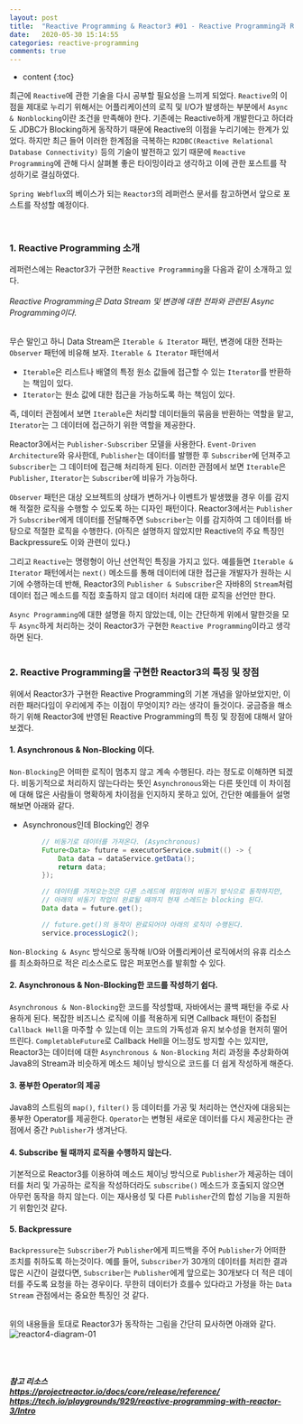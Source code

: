 ```yaml
---
layout: post
title:  "Reactive Programming & Reactor3 #01 - Reactive Programming과 Reactor3 소개"
date:   2020-05-30 15:14:55
categories: reactive-programming
comments: true
---
```

* content
{:toc}

최근에 `Reactive`에 관한 기술을 다시 공부할 필요성을 느끼게 되었다. `Reactive`의 이점을 제대로 누리기 위해서는 어플리케이션의 로직 및 I/O가 발생하는 부분에서 `Async & Nonblocking`이란 조건을 만족해야 한다. 기존에는 Reactive하게 개발한다고 하더라도 JDBC가 Blocking하게 동작하기 때문에 Reactive의 이점을 누리기에는 한계가 있었다.
하지만 최근 들어 이러한 한계점을 극복하는 `R2DBC(Reactive Relational Database Connectivity)` 등의 기술이 발전하고 있기 때문에 `Reactive Programming`에 관해 다시 살펴볼 좋은 타이밍이라고 생각하고 이에 관한 포스트를 작성하기로 결심하였다.

`Spring Webflux`의 베이스가 되는 `Reactor3`의 레퍼런스 문서를 참고하면서 앞으로 포스트를 작성할 예정이다.

<br>

### 1. Reactive Programming 소개
레퍼런스에는 Reactor3가 구현한 `Reactive Programming`을 다음과 같이 소개하고 있다.
<br/><br/>
*Reactive Programming은 Data Stream 및 변경에 대한 전파와 관련된 Async Programming이다.*
<br/><br/>

무슨 말인고 하니 Data Stream은 `Iterable & Iterator` 패턴, 변경에 대한 전파는 `Observer` 패턴에 비유해 보자.
`Iterable & Iterator` 패턴에서 
- `Iterable`은 리스트나 배열의 특정 원소 값들에 접근할 수 있는 `Iterator`를 반환하는 책임이 있다.
- `Iterator`는 원소 값에 대한 접근을 가능하도록 하는 책임이 있다.

즉, 데이터 관점에서 보면 `Iterable`은 처리할 데이터들의 묶음을 반환하는 역할을 맡고, `Iterator`는 그 데이터에 접근하기 위한 역할을 제공한다.

Reactor3에서는 `Publisher-Subscriber` 모델을 사용한다. `Event-Driven Architecture`와 유사한데, `Publisher`는 데이터를 발행한 후 `Subscriber`에 던져주고 `Subscriber`는 그 데이터에 접근해 처리하게 된다.
이러한 관점에서 보면 `Iterable`은 `Publisher`, `Iterator`는 `Subscriber`에 비유가 가능하다.

`Observer` 패턴은 대상 오브젝트의 상태가 변하거나 이벤트가 발생했을 경우 이를 감지해 적절한 로직을 수행할 수 있도록 하는 디자인 패턴이다. Reactor3에서는 `Publisher`가 `Subscriber`에게 데이터를 전달해주면 `Subscriber`는 이를 감지하여 그 데이터를 바탕으로 적절한 로직을 수행한다. (아직은 설명하지 않았지만 Reactive의 주요 특징인 Backpressure도 이와 관련이 있다.)

그리고 `Reactive`는 명령형이 아닌 선언적인 특징을 가지고 있다. 예를들면 `Iterable & Iterator` 패턴에서는 `next()` 메소드를 통해 데이터에 대한 접근을 개발자가 원하는 시기에 수행하는데 반해, Reactor3의 `Publisher & Subscriber`은 자바8의 `Stream`처럼 데이터 접근 메소드를 직접 호출하지 않고 데이터 처리에 대한 로직을 선언만 한다.

`Async Programming`에 대한 설명을 하지 않았는데, 이는 간단하게 위에서 말한것을 모두 `Async`하게 처리하는 것이 Reactor3가 구현한 `Reactive Programming`이라고 생각하면 된다.
<br/><br/>

### 2. Reactive Programming을 구현한 Reactor3의 특징 및 장점
위에서 Reactor3가 구현한 Reactive Programming의 기본 개념을 알아보았지만, 이러한 패러다임이 우리에게 주는 이점이 무엇이지? 라는 생각이 들것이다. 궁금증을 해소하기 위해  Reactor3에 반영된 Reactive Programming의 특징 및 장점에 대해서 알아보겠다.

#### 1. Asynchronous & Non-Blocking 이다.
`Non-Blocking`은 어떠한 로직이 멈추지 않고 계속 수행된다. 라는 정도로 이해하면 되겠다. 비동기적으로 처리하지 않는다라는 뜻인 `Asynchronous`와는 다른 뜻인데 이 차이점에 대해 많은 사람들이 명확하게 차이점을 인지하지 못하고 있어, 간단한 예를들어 설명해보면 아래와 같다.
- Asynchronous인데 Blocking인 경우
```java
        // 비동기로 데이터를 가져온다. (Asynchronous)
        Future<Data> future = executorService.submit(() -> {
            Data data = dataService.getData();
            return data;
        });

        // 데이터를 가져오는것은 다른 스레드에 위임하여 비동기 방식으로 동작하지만,
        // 아래의 비동기 작업이 완료될 때까지 현재 스레드는 blocking 된다. 
        Data data = future.get();

        // future.get()의 동작이 완료되어야 아래의 로직이 수행된다.
        service.processLogic2();
```
`Non-Blocking & Async` 방식으로 동작해 I/O와 어플리케이션 로직에서의 유휴 리소스를 최소화하므로 적은 리소스로도 많은 퍼포먼스를 발휘할 수 있다.

#### 2. Asynchronous & Non-Blocking한 코드를 작성하기 쉽다.
`Asynchronous & Non-Blocking`한 코드를 작성할때, 자바에서는 콜백 패턴을 주로 사용하게 된다. 복잡한 비즈니스 로직에 이를 적용하게 되면 Callback 패턴이 중첩된 `Callback Hell`을 마주할 수 있는데 이는 코드의 가독성과 유지 보수성을 현저히 떨어뜨린다. `CompletableFuture`로 Callback Hell을 어느정도 방지할 수는 있지만, Reactor3는 데이터에 대한 `Asynchronous & Non-Blocking` 처리 과정을 추상화하여 Java8의 Stream과 비슷하게 메소드 체이닝 방식으로 코드를 더 쉽게 작성하게 해준다.

#### 3. 풍부한 Operator의 제공
Java8의 스트림의 `map()`, `filter()` 등 데이터를 가공 및 처리하는 연산자에 대응되는 풍부한 Operator를 제공한다. `Operator`는 변형된 새로운 데이터를 다시 제공한다는 관점에서 중간 `Publisher`가 생겨난다.

#### 4. Subscribe 될 때까지 로직을 수행하지 않는다.
기본적으로 Reactor3를 이용하여 메소드 체이닝 방식으로 `Publisher`가 제공하는 데이터를 처리 및 가공하는 로직을 작성하더라도 `subscribe()` 메소드가 호출되지 않으면 아무런 동작을 하지 않는다. 이는 재사용성 및 다른 `Publisher`간의 합성 기능을 지원하기 위함인것 같다.

#### 5. Backpressure
`Backpressure`는 `Subscriber`가 `Publisher`에게 피드백을 주어 `Publisher`가 어떠한 조치를 취하도록 하는것이다. 예를 들어, `Subscriber`가 30개의 데이터를 처리한 결과 많은 시간이 걸렸다면, `Subscriber`는 `Publisher`에게 앞으로는 30개보다 더 적은 데이터를 주도록 요청을 하는 경우이다. 무한히 데이터가 흐를수 있다라고 가정을 하는 `Data Stream` 관점에서는 중요한 특징인 것 같다.
<br/><br/>

위의 내용들을 토대로 Reactor3가 동작하는 그림을 간단히 묘사하면 아래와 같다.
![reactor4-diagram-01](https://user-images.githubusercontent.com/19832483/83354217-54b62f80-a392-11ea-822b-5b3999944ec9.png)

<br/><br/><br/>
***참고 리소스*** <br/>
***https://projectreactor.io/docs/core/release/reference/*** <br/>
***https://tech.io/playgrounds/929/reactive-programming-with-reactor-3/Intro***